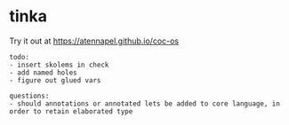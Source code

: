 # tinka

Try it out at https://atennapel.github.io/coc-os

```
todo:
- insert skolems in check
- add named holes
- figure out glued vars

questions:
- should annotations or annotated lets be added to core language, in order to retain elaborated type
```
